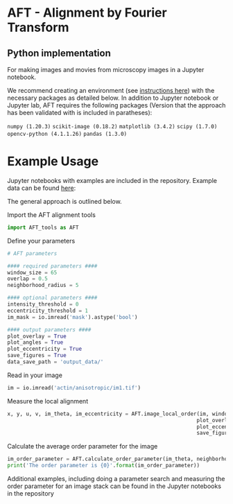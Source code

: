 # AFT - Alignment by Fourier Transform 
## Python implementation

For making images and movies from microscopy images in a Jupyter notebook. 

We recommend creating an environment (see [instructions here](https://conda.io/projects/conda/en/latest/user-guide/tasks/manage-environments.html#)) with the necessary packages as detailed below.
In addition to Jupyter notebook or Jupyter lab, AFT requires the following packages (Version that the approach has been validated with is included in paratheses):

`numpy (1.20.3)`
`scikit-image (0.18.2)`
`matplotlib (3.4.2)`
`scipy (1.7.0)`
`opencv-python (4.1.1.26)`
`pandas (1.3.0)`


# Example Usage

Jupyter notebooks with examples are included in the repository. Example data can be found [here](https://doi.org/10.6084/m9.figshare.15326472.v1): 

The general approach is outlined below.

Import the AFT alignment tools
```python
import AFT_tools as AFT
```

Define your parameters
```python
# AFT parameters

#### required parameters ####
window_size = 65
overlap = 0.5
neighborhood_radius = 5

#### optional parameters ####
intensity_threshold = 0
eccentricity_threshold = 1
im_mask = io.imread('mask').astype('bool')

#### output parameters ####
plot_overlay = True
plot_angles = True
plot_eccentricity = True
save_figures = True
data_save_path = 'output_data/'    
```

Read in your image
```python
im = io.imread('actin/anisotropic/im1.tif')
```

Measure the local alignment
```python
x, y, u, v, im_theta, im_eccentricity = AFT.image_local_order(im, window_size, overlap, save_path = data_save_path,
                                                             plot_overlay=plot_overlay, plot_angles=plot_angles, 
                                                             plot_eccentricity=plot_eccentricity,
                                                             save_figures=data_save_path)
```

Calculate the average order parameter for the image
```python
im_order_parameter = AFT.calculate_order_parameter(im_theta, neighborhood_radius)
print('The order parameter is {0}'.format(im_order_parameter))
```

Additional examples, including doing a parameter search and measuring the order parameter for an image stack can be found in the Jupyter notebooks in the repository
